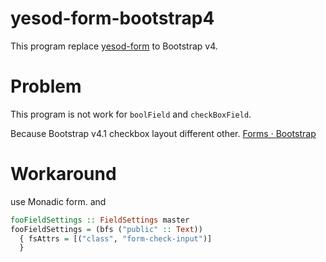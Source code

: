 # yesod-form-bootstrap4

This program replace [yesod-form](https://www.stackage.org/package/yesod-form) to Bootstrap v4.

# Problem

This program is not work for `boolField` and `checkBoxField`.

Because Bootstrap v4.1 checkbox layout different other.
[Forms · Bootstrap](https://getbootstrap.com/docs/4.1/components/forms/#checkboxes-and-radios)

# Workaround

use Monadic form.
and

~~~hs
fooFieldSettings :: FieldSettings master
fooFieldSettings = (bfs ("public" :: Text))
  { fsAttrs = [("class", "form-check-input")]
  }
~~~

